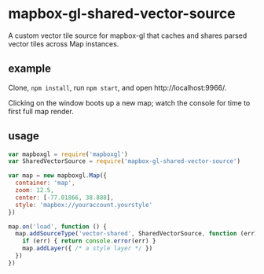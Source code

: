 # mapbox-gl-shared-vector-source

A custom vector tile source for mapbox-gl that caches and shares parsed vector
tiles across Map instances.

## example

Clone, `npm install`, run `npm start`, and open http://localhost:9966/.

Clicking on the window boots up a new map; watch the console for time to first
full map render.

## usage

```js
var mapboxgl = require('mapboxgl')
var SharedVectorSource = require('mapbox-gl-shared-vector-source')

var map = new mapboxgl.Map({
  container: 'map',
  zoom: 12.5,
  center: [-77.01866, 38.888],
  style: 'mapbox://youraccount.yourstyle'
})

map.on('load', function () {
  map.addSourceType('vector-shared', SharedVectorSource, function (err) {
    if (err) { return console.error(err) }
    map.addLayer({ /* a style layer */ })
  })
})
```
